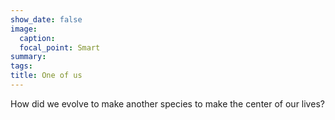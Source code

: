 ```yaml
---
show_date: false
image:
  caption: 
  focal_point: Smart
summary: 
tags:
title: One of us 
---
```


How did we evolve to make another species to make the center of our lives?